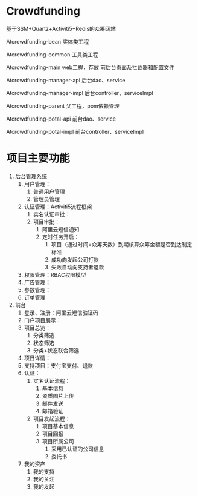 # Crowdfunding
基于SSM+Quartz+Activiti5+Redis的众筹网站

Atcrowdfunding-bean 	实体类工程

Atcrowdfunding-common	工具类工程

Atcrowdfunding-main	web工程，存放 前后台页面及拦截器和配置文件

Atcrowdfunding-manager-api	后台dao、service

Atcrowdfunding-manager-impl	后台controller、serviceImpl

Atcrowdfunding-parent	父工程，pom依赖管理

Atcrowdfunding-potal-api	前台dao、service

Atcrowdfunding-potal-impl	前台controller、serviceImpl

# 项目主要功能

1. 后台管理系统
   1. 用户管理：
      1. 普通用户管理
      2. 管理员管理
   2. 认证管理：Activiti5流程框架
      1. 实名认证审批：
      2. 项目审批：
         1. 阿里云短信通知
         2. 定时任务开启：
            1. 项目（通过时间+众筹天数）到期核算众筹金额是否到达制定标准
            2. 成功向发起公司打款
            3. 失败自动向支持者退款
   3. 权限管理：RBAC权限模型
   4. 广告管理：
   5. 参数管理：
   6. 订单管理
2. 前台
   1. 登录、注册：阿里云短信验证码
   2. 门户项目展示：
   3. 项目总览：
      1. 分类筛选
      2. 状态筛选
      3. 分类+状态联合筛选
   4. 项目详情：
   5. 支持项目：支付宝支付、退款
   6. 认证：
      1. 实名认证流程：
         1. 基本信息
         2. 资质图片上传
         3. 邮件发送
         4. 邮箱验证
      2. 项目发起流程：
         1. 项目基本信息
         2. 项目回报
         3. 项目所属公司
            1. 采用已认证的公司信息
            2. 委托书
   7. 我的资产
      1. 我的支持
      2. 我的关注
      3. 我的发起
